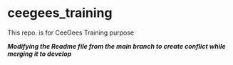 # ceegees_training
This repo. is for CeeGees Training purpose

***Modifying the Readme file from the main branch to create conflict while merging it to develop***
